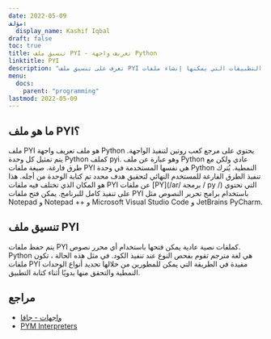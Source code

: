 ```yaml
---
date: 2022-05-09
مؤلف:
  display_name: Kashif Iqbal
draft: false
toc: true
title: تنسيق ملف PYI - تعريف واجهة Python
linktitle: PYI
description: "تعرف على تنسيق ملف PYI وواجهات برمجة التطبيقات التي يمكنها إنشاء ملفات PYI وفتحها."
menu:
  docs:
    parent: "programming"
lastmod: 2022-05-09
---
```


## ما هو ملف PYI؟

ملف PYI هو ملف تعريف واجهة Python يحتوي على مرجع كعب روتين لتنفيذ الواجهة. يتم تمثيل كل وحدة Python كملف pyi. وهو عبارة عن ملف Python عادي ولكن مع طرق فارغة. صيغة ملفات PYI هي نفسها المستخدمة في وحدة Python النمطية. يُترك تنفيذ الطرق الفارغة للمستخدم النهائي لتحقيق هدف محدد تم كتابة الوحدة من أجله. هذا هو المكان الذي تختلف فيه ملفات PYI عن ملفات [PY](/ar/ برمجة / py /) التي تحتوي على تنفيذ كامل للبرنامج. يمكن فتح ملفات PYI باستخدام برامج تحرير النصوص مثل Notepad و Notepad ++ و Microsoft Visual Studio Code و JetBrains PyCharm.

## تنسيق ملف PYI

يتم حفظ ملفات PYI كملفات نصية عادية يمكن فتحها باستخدام أي محرر نصوص. Python هي لغة مترجم تقوم بفحص النوع عند تنفيذ الكود. في مثل هذه الحالة ، تكون ملفات PYI مفيدة في الطريقة التي يمكن للمطورين من خلالها تحديد أنواع الوحدات النمطية والتحقق منها يدويًا أثناء كتابة التطبيق.

## مراجع ##

* [واجهات - جافا](https://en.wikipedia.org/wiki/Interface_ (جافا))
* [PYM Interpreters](https://github.com/interpreters/pym)

